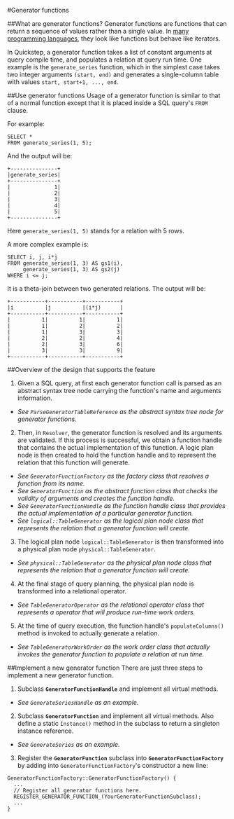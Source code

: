 #Generator functions

##What are generator functions?
Generator functions are functions that can return a sequence of values rather than a single value. In [many programming languages](https://en.wikipedia.org/wiki/Generator_%28computer_programming%29), they look like functions but behave like iterators.

In Quickstep, a generator function takes a list of constant arguments at query compile time, and populates a relation at query run time. One example is the `generate_series` function, which in the simplest case takes two integer arguments `(start, end)` and generates a single-column table with values `start, start+1, ..., end`.

##Use generator functions
Usage of a generator function is similar to that of a normal function except that it is placed inside a SQL query's `FROM` clause.

For example:
```
SELECT *
FROM generate_series(1, 5);
```
And the output will be:
```
+---------------+
|generate_series|
+---------------+
|              1|
|              2|
|              3|
|              4|
|              5|
+---------------+
```
Here `generate_series(1, 5)` stands for a relation with 5 rows.

A more complex example is:
```
SELECT i, j, i*j
FROM generate_series(1, 3) AS gs1(i),
     generate_series(1, 3) AS gs2(j)
WHERE i <= j;
```
It is a theta-join between two generated relations. The output will be:
```
+-----------+-----------+-----------+
|i          |j          |(i*j)      |
+-----------+-----------+-----------+
|          1|          1|          1|
|          1|          2|          2|
|          1|          3|          3|
|          2|          2|          4|
|          2|          3|          6|
|          3|          3|          9|
+-----------+-----------+-----------+
```

##Overview of the design that supports the feature
1. Given a SQL query, at first each generator function call is parsed as an abstract syntax tree node carrying the function's name and arguments information.

 - *See `ParseGeneratorTableReference` as the abstract syntax tree node for generator functions.*

2. Then, in `Resolver`, the generator function is resolved and its arguments are validated. If this process is successful, we obtain a function handle that contains the actual implementation of this function. A logic plan node is then created to hold the function handle and to represent the relation that this function will generate.

 - *See `GeneratorFunctionFactory` as the factory class that resolves a function from its name.*
 - *See `GeneratorFunction` as the abstract function class that checks the validity of arguments and creates the function handle.*
 - *See `GeneratorFunctionHandle` as the function handle class that provides the actual implementation of a particular generator function.*
 - *See `logical::TableGenerator` as the logical plan node class that represents the relation that a generator function will create.*

3. The logical plan node `logical::TableGenerator` is then transformed into a physical plan node `physical::TableGenerator`.
 - *See `physical::TableGenerator` as the physical plan node class that represents the relation that a generator function will create.*

4. At the final stage of query planning, the physical plan node is transformed into a relational operator.
 - *See `TableGeneratorOperator` as the relational operator class that represents a operator that will produce run-time work orders.*

5. At the time of query execution, the function handle's `populateColumns()` method is invoked to actually generate a relation.
 - *See `TableGeneratorWorkOrder` as the work order class that actually invokes the generator function to populate a relation at run time.*

##Implement a new generator function
There are just three steps to implement a new generator function.

1. Subclass **`GeneratorFunctionHandle`** and implement all virtual methods.
 - *See `GenerateSeriesHandle` as an example.*

2. Subclass **`GeneratorFunction`** and implement all virtual methods. Also define a static `Instance()` method in the subclass to return a singleton instance reference.
 - *See `GenerateSeries` as an example.*

3. Register the **`GeneratorFunction`** subclass into **`GeneratorFunctionFactory`** by adding into `GeneratorFunctionFactory`'s constructor a new line:
```
GeneratorFunctionFactory::GeneratorFunctionFactory() {
  ...
  // Register all generator functions here.
  REGISTER_GENERATOR_FUNCTION_(YourGeneratorFunctionSubclass);
  ...
}
```
